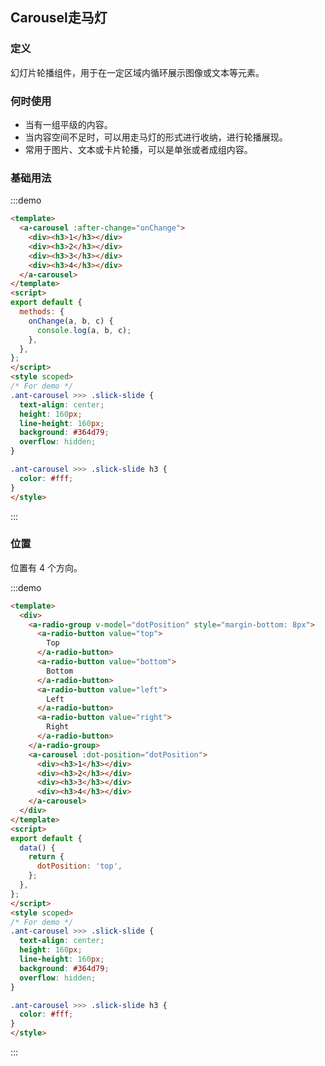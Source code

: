 ## Carousel走马灯
  
<!-- 详细文档见[Ant-Design-Vue Carousel](https://antdv.com/components/carousel-cn/) -->
### 定义
幻灯片轮播组件，用于在一定区域内循环展示图像或文本等元素。
### 何时使用
+ 当有一组平级的内容。
+ 当内容空间不足时，可以用走马灯的形式进行收纳，进行轮播展现。
+ 常用于图片、文本或卡片轮播，可以是单张或者成组内容。

### 基础用法
  
:::demo
```html
<template>
  <a-carousel :after-change="onChange">
    <div><h3>1</h3></div>
    <div><h3>2</h3></div>
    <div><h3>3</h3></div>
    <div><h3>4</h3></div>
  </a-carousel>
</template>
<script>
export default {
  methods: {
    onChange(a, b, c) {
      console.log(a, b, c);
    },
  },
};
</script>
<style scoped>
/* For demo */
.ant-carousel >>> .slick-slide {
  text-align: center;
  height: 160px;
  line-height: 160px;
  background: #364d79;
  overflow: hidden;
}

.ant-carousel >>> .slick-slide h3 {
  color: #fff;
}
</style>
```
:::

### 位置
位置有 4 个方向。
  
:::demo
```html
<template>
  <div>
    <a-radio-group v-model="dotPosition" style="margin-bottom: 8px">
      <a-radio-button value="top">
        Top
      </a-radio-button>
      <a-radio-button value="bottom">
        Bottom
      </a-radio-button>
      <a-radio-button value="left">
        Left
      </a-radio-button>
      <a-radio-button value="right">
        Right
      </a-radio-button>
    </a-radio-group>
    <a-carousel :dot-position="dotPosition">
      <div><h3>1</h3></div>
      <div><h3>2</h3></div>
      <div><h3>3</h3></div>
      <div><h3>4</h3></div>
    </a-carousel>
  </div>
</template>
<script>
export default {
  data() {
    return {
      dotPosition: 'top',
    };
  },
};
</script>
<style scoped>
/* For demo */
.ant-carousel >>> .slick-slide {
  text-align: center;
  height: 160px;
  line-height: 160px;
  background: #364d79;
  overflow: hidden;
}

.ant-carousel >>> .slick-slide h3 {
  color: #fff;
}
</style>
```
:::

